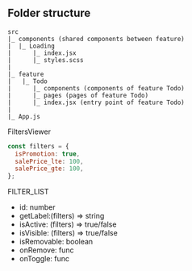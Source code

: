 ## Folder structure

```
src
|_ components (shared components between feature)
|  |_ Loading
|      |_ index.jsx
|      |_ styles.scss
|
|_ feature
|   |_ Todo
|      |_ components (components of feature Todo)
|      |_ pages (pages of feature Todo)
|      |_ index.jsx (entry point of feature Todo)
|
|_ App.js
```

FiltersViewer

```js
const filters = {
  isPromotion: true,
  salePrice_lte: 100,
  salePrice_gte: 100,
};
```

FILTER_LIST

- id: number
- getLabel:(filters) => string
- isActive: (filters) => true/false
- isVisible: (filters) => true/false
- isRemovable: boolean
- onRemove: func
- onToggle: func

```

```
